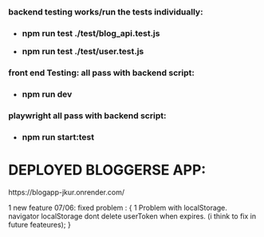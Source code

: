 <h3>backend testing works/run the tests individually:<h3>

- npm run test ./test/blog_api.test.js

- npm run test ./test/user.test.js

<h3>front end Testing: all pass with backend script:<h3>

- npm run dev

<h3>playwright all pass with backend script: <h3>

- npm run start:test


<h1>DEPLOYED BLOGGERSE APP:</h1>
https://blogapp-jkur.onrender.com/

1 new feature 07/06:
    fixed problem : { 
        1 Problem with localStorage. 
        navigator localStorage dont delete userToken when expires. (i think to fix in future feateures);
    }